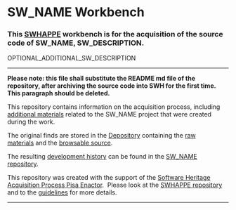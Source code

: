 # SW_NAME Workbench

### This [SWHAPPE](https://github.com/Unipisa/SWHAPPE) workbench is for the acquisition of the source code of SW_NAME, SW_DESCRIPTION.

OPTIONAL_ADDITIONAL_SW_DESCRIPTION

-------------------

__Please note: this file shall substitute the README md file of the repository, after archiving the source code into SWH for the first time. This paragraph should be deleted.__

This repository contains information on the acquisition process, including [additional materials](https://github.com/Unipisa/SW_NAME-Workbench/tree/master/additional_materials) related to the SW_NAME project that were created during the work.

The original finds are stored in the [Depository](https://github.com/Unipisa/SW_NAME-Depository) containing the [raw materials](https://github.com/Unipisa/SW_NAME-Depository/tree/master/raw_materials) and the [browsable source](https://github.com/Unipisa/SW_NAME-Depository/tree/master/browsable_source).

The resulting 
[development history](https://github.com/Unipisa/SW_NAME/tree/SourceCode/) can be found in the [SW_NAME repository](https://github.com/Unipisa/SW_NAME).

This repository was created with the support of the [Software Heritage Acquisition Process Pisa Enactor](https://github.com/Unipisa/SWHAPPE).  
Please look at the [SWHAPPE repository](https://github.com/Unipisa/SWHAPPE/README.md) and to the [guidelines](https://github.com/SoftwareHeritage/swhapguide/blob/master/SWHAP%40Pisa.pdf) for more details.

-------------------
